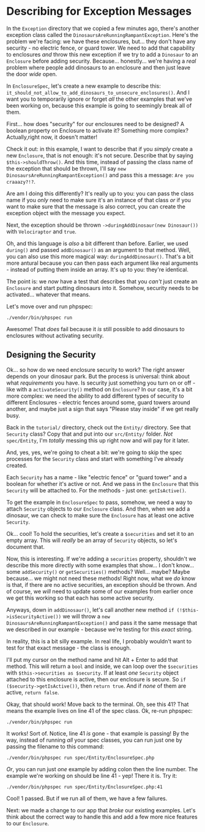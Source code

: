 # Describing for Exception Messages

In the `Exception` directory that we copied a few minutes ago, there's another
exception class called the `DinosaursAreRunningRampantException`. Here's the
problem we're facing: we have these enclosures, but... they don't have any
security - no electric fence, or guard tower. We need to add that capability
to enclosures *and* throw this new exception if we try to add a `Dinosaur` to
an `Enclosure` before adding security. Because... honestly... we're having a
*real* problem where people add dinosaurs to an enclosure and then just leave
the door *wide* open. 

In `EnclosureSpec`, let's create a new example to describe this:
`it_should_not_allow_to_add_dinosaurs_to_unsecure_enclosures()`. And I want you
to temporarily ignore or forget *all* the other examples that we've been working
on, because this example is going to seemingly break all of them.

First... how does "security" for our enclosures need to be designed? A boolean property
on Enclosure to activate it? Something more complex? Actually,right now, it doesn't
matter! 

Check it out: in this example, I want to describe that if you
*simply* create a new `Enclosure`, that is not enough: it's not secure. Describe
that by saying `$this->shouldThrow()`. And this time, instead of passing the class
name of the exception that should be thrown, I'll say
`new DinosaursAreRunningRampantException()` and pass this a message: `Are you craaazy?!?`.

Are am I doing this differently? It's really up to you: you can pass the class name
if you *only* need to make sure it's an instance of that class *or* if you want to
make sure that the message is also correct, you can create the exception object
with the message you expect.

Next, the exception should be thrown `->duringAddDinosaur(new Dinosaur())` with
`Velociraptor` and `true`.

Oh, and this language is *also* a bit different than before. Earlier, we used
`during()` and passed `addDinosaur()` as an argument to that method. Well, you
can also use this more magical way: `duringAddDinosaur()`. That's a bit more
antural because you can then pass each argument like real arguments - instead
of putting them inside an array. It's up to you: they're identical.

The point is: we *now* have a test that describes that you *can't* just create
an `Enclosure` and start putting dinosaurs into it. Somehow, security needs to
be activated... whatever that means.

Let's move over and run phpspec:

```terminal-silent
./vendor/bin/phpspec run
``` 
 
Awesome! That *does* fail because it *is* still possible to add dinosaurs to
enclosures without activating security.

## Designing the Security

Ok... so how do we need enclosure security to work? The right answer depends on
your dinosaur park. But the process is universal: think about what *requirements*
you have. Is security just something you turn on or off - like with a
`activateSecurity()` method on `Enclosure`? In our case, it's a bit more complex:
we need the ability to add different types of security to different Enclosures -
electric fences around some, guard towers around another, and maybe just a sign
that says "Please stay inside" if we get really busy.

Back in the `tutorial/` directory, check out the `Entity/` directory. See that
`Security` class? Copy that and put into our `src/Entity/` folder. *Not* `spec/Entity`,
I'm *totally* messing this up right now and will pay for it later.

And, yes, yes, we're going to cheat a bit: we're going to skip the spec processes
for the `Security` class and start with something I've already created.

Each `Security` has a name - like "electric fence" or "guard tower" and a boolean
for whether it's active or not. And we pass in the `Enclosure` that this `Security`
will be attached to. For the methods - just one: `getIsActive()`.

To get the example in `EnclosureSpec` to pass, somehow, we need a way to attach
`Security` objects to our `Enclosure` class. And then, when we add a dinosaur,
we can check to make sure the `Enclosure` has at least one active `Security`.

Ok... cool! To hold the securities, let's create a `$securities` and set it to
an empty array. This will *really* be an array of `Security` objects, so let's
document that.

Now, this is interesting. If we're adding a `securities` property, shouldn't we
describe this more directly with some examples that show... I don't know... some
`addSecurity()` or `getSecurities()` methods? Well... maybe? Maybe because... we
might not need these methods! Right now, what we *do* know is that, if there are
no active securities, an exception should be thrown. And of course, we *will*
need to update some of our examples from earlier once we get this working so that
each has some active security.

Anyways, down in `addDinosaur()`, let's call another new method
`if (!$this->isSecurityActive())` we will throw a
`new DinosaursAreRunningRampantException()` and pass it the same message that we
described in our example - because we're testing for this *exact* string.

In reality, this is a bit silly example. In real life, I probably wouldn't want
to test for that exact message - the class is enough.

I'll put my cursor on the method name and hit Alt + Enter to add that method. This
will return a `bool` and inside, we can loop over the `$securities` with
`$this->securities as $security`. If at least *one* `Security` object
attached to this enclosure is active, then our enclosure is secure.
So `if ($security->getIsActive())`, then `return true`. And if *none* of them are
active, `return false`.

Okay, that should work! Move back to the terminal. Oh, see this 41? That means
the example lives on line 41 of the spec class. Ok, re-run phpspec:

```terminal-silent
./vendor/bin/phpspec run
```

It works! Sort of. Notice, line 41 *is* gone - that example is passing! By the way,
instead of running *all* your spec classes, you can run just one by passing the
filename to this command:

```terminal-silent
./vendor/bin/phpspec run spec/Entity/EnclosureSpec.php
```

*Or*, you can run just *one* example by adding colon then the line number. The
example we're working on should be line 41 - yep! There it is. Try it:

```terminal-silent
./vendor/bin/phpspec run spec/Entity/EnclosureSpec.php:41
```

Cool! 1 passed. But if we run all of them, we have a few failures.

Next: we made a change to our app that *broke* our existing examples. Let's
think about the correct way to handle this and add a few more nice features to
our `Enclosure`.